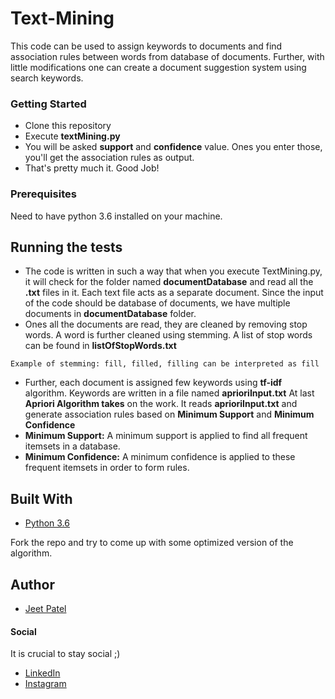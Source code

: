 # Text-Mining

This code can be used to assign keywords to documents and find association rules between words from database of documents. Further, with little modifications one can create a document suggestion system using search keywords.

### Getting Started

* Clone this repository 
* Execute **textMining.py**
* You will be asked **support** and **confidence** value. Ones you enter those, you'll get the association rules as output.
* That's pretty much it. Good Job!

### Prerequisites

Need to have python 3.6 installed on your machine.

## Running the tests

* The code is written in such a way that when you execute TextMining.py, it will check for the folder named **documentDatabase** and read all the **.txt** files in it. Each text file acts as a separate document. Since the input of the code should be database of documents, we have multiple documents in **documentDatabase** folder.
* Ones all the documents are read, they are cleaned by removing stop words. A word is further cleaned using stemming. A list of stop words can be found in **listOfStopWords.txt**
```
Example of stemming: fill, filled, filling can be interpreted as fill
```
* Further, each document is assigned few keywords using **tf-idf** algorithm. Keywords are written in a file named **aprioriInput.txt** 
At last **Apriori Algorithm takes** on the work. It reads **aprioriInput.txt** and generate association rules based on **Minimum Support** and **Minimum Confidence**
* **Minimum Support:** A minimum support is applied to find all frequent itemsets in a database.
* **Minimum Confidence:** A minimum confidence is applied to these frequent itemsets in order to form rules.


## Built With

* [Python 3.6](https://www.python.org/downloads/release/python-360/)


Fork the repo and try to come up with some optimized version of the algorithm.

## Author

* [Jeet Patel](https://github.com/MrPatel95)


#### Social
It is crucial to stay social ;)
* [LinkedIn](https://www.linkedin.com/in/jeet-patel-13aa27113/)
* [Instagram](https://instagram.com/gujju.chokro/)
